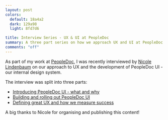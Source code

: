 ```yaml
---
layout: post
colors:
  default: 18a4a2
  dark: 129a98
  light: 8fd7d6

title: Interview Series - UX & UI at PeopleDoc
summary: A three part series on how we approach UX and UI at PeopleDoc.
comments: "off"
---
```


As part of my work at [PeopleDoc](http://www.people-doc.com/), I was recently interviewed by [Nicole Lindenbaum](https://twitter.com/NicolePeopleDoc) on our approach to UX and the development of PeopleDoc UI - our internal design system.

The interview was split into three parts:

- [Introducing PeopleDoc UI - what and why](http://www.people-doc.com/blog/improving-your-user-experience)
- [Building and rolling out PeopleDoc UI](http://www.people-doc.com/blog/user-experience-principles-in-action)
- [Defining great UX and how we measure success](http://www.people-doc.com/blog/user-experience-principles)

A big thanks to Nicole for organising and publishing this content!
